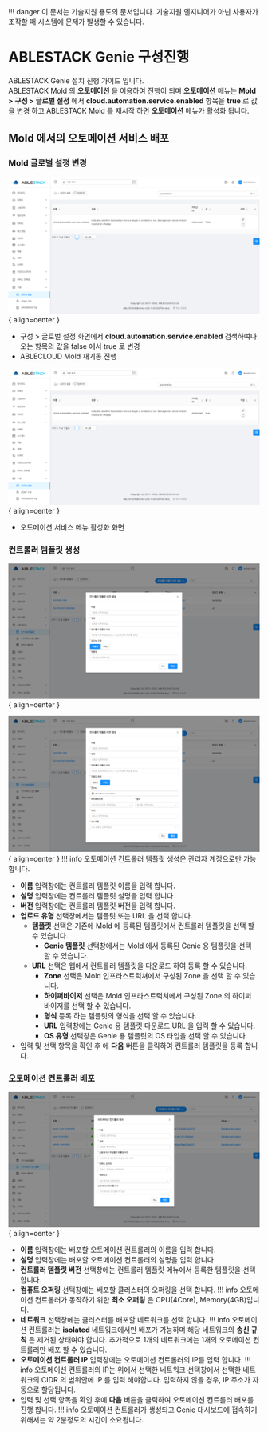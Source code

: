 !!! danger
    이 문서는 기술지원 용도의 문서입니다. 기술지원 엔지니어가 아닌 사용자가 조작할 때 시스템에 문제가 발생할 수 있습니다.

# ABLESTACK Genie 구성진행

ABLESTACK Genie 설치 진행 가이드 입니다.  
ABLESTACK Mold 의 **오토메이션** 을 이용하여 진행이 되며 **오토메이션** 메뉴는 **Mold > 구성 > 글로벌 설정** 에서 **cloud.automation.service.enabled** 항목을 **true** 로 값을 변경 하고 ABLESTACK Mold 를 재시작 하면 **오토메이션** 메뉴가 활성화 됩니다. 

## Mold 에서의 오토메이션 서비스 배포

### Mold 글로벌 설정 변경  

![Genie 글로벌 설정 변경전](../assets/images/install-guide-genie-01.png){ align=center }  

- 구성 > 글로벌 설정 화면에서 **cloud.automation.service.enabled** 검색하여나오는 항목의 값을 false 에서 true 로 변경
- ABLECLOUD Mold 재기동 진행  

![Genie 글로벌 설정 변경후](../assets/images/install-guide-genie-02.png){ align=center }

- 오토메이션 서비스 메뉴 활성화 화면

### 컨트롤러 템플릿 생성

![Genie 컨트롤러 템플릿 생성1](../assets/images/install-guide-genie-03.png){ align=center }  

![Genie 컨트롤러 템플릿 생성2](../assets/images/install-guide-genie-04.png){ align=center }
!!! info
    오토메이션 컨트롤러 템플릿 생성은 관리자 계정으로만 가능합니다.
- **이름** 입력창에는 컨트롤러 템플릿 이름을 입력 합니다.
- **설명** 입력창에는 컨트롤러 템플릿 설명을 입력 합니다.
- **버전** 입력창에는 컨트롤러 템플릿 버전을 입력 합니다.
- **업로드 유형** 선택창에서는 템플릿 또는 URL 을 선택 합니다.
    - **템플릿** 선택은 기존에 Mold 에 등록된 템플릿에서 컨트롤러 템플릿을 선택 할 수 있습니다.
        - **Genie 템플릿** 선택창에서는 Mold 에서 등록된 Genie 용 템플릿을 선택 할 수 있습니다.
    - **URL** 선택은 웹에서 컨트롤러 템플릿을 다운로드 하여 등록 할 수 있습니다.
        - **Zone** 선택은 Mold 인프라스트럭쳐에서 구성된 Zone 을 선택 할 수 있습니다.
        - **하이퍼바이저** 선택은 Mold 인프라스트럭쳐에서 구성된 Zone 의 하이퍼 바이저를 선택 할 수 있습니다.
        - **형식** 등록 하는 템플릿의 형식을 선택 할 수 있습니다.
        - **URL** 입력창에는 Genie 용 템플릿 다운로드 URL 을 입력 할 수 있습니다.
        - **OS 유형** 선택창은 Genie 용 템플릿의 OS 타입을 선택 할 수 있습니다.
- 입력 및 선택 항목을 확인 후 에 **다음** 버튼을 클릭하여 컨트롤러 템플릿을 등록 합니다.

### 오토메이션 컨트롤러 배포
![Genie 오토메이션 컨트롤러 배포](../assets/images/install-guide-genie-05.png){ align=center }

- **이름** 입력창에는 배포할 오토메이션 컨트롤러의 이름을 입력 합니다.
- **설명** 입력창에는 배포할 오토메이션 컨트롤러의 설명을 입력 합니다.
- **컨트롤러 템플릿 버전** 선택창에는 컨트롤러 템플릿 메뉴에서 등록한 템플릿을 선택 합니다.
- **컴퓨트 오퍼링** 선택창에는 배포할 클러스터의 오퍼링을 선택 합니다.
!!! info
    오토메이션 컨트롤러가 동작하기 위한 **최소 오퍼링** 은 CPU(4Core), Memory(4GB)입니다.
- **네트워크** 선택창에는 클러스터를 배포할 네트워크를 선택 합니다.
!!! info
    오토메이션 컨트롤러는 **isolated** 네트워크에서만 배포가 가능하며 해당 네트워크의 **송신 규칙** 은 제거된 상태여야 합니다. 추가적으로 1개의 네트워크에는 1개의 오토메이션 컨트롤러만 배포 할 수 있습니다.
- **오토메이션 컨트롤러 IP** 입력창에는 오토메이션 컨트롤러의 IP를 입력 합니다.
!!! info
    오토메이션 컨트롤러의 IP는 위에서 선택한 네트워크 선택창에서 선택한 네트워크의 CIDR 의 범위안에 IP 를 입력 해야합니다.
    입력하지 않을 경우, IP 주소가 자동으로 할당됩니다.
- 입력 및 선택 항목을 확인 후에 **다음** 버튼을 클릭하여 오토메이션 컨트롤러 배포를 진행 합니다.
!!! info
    오토메이션 컨트롤러가 생성되고 Genie 대시보드에 접속하기 위해서는 약 2분정도의 시간이 소요됩니다.

